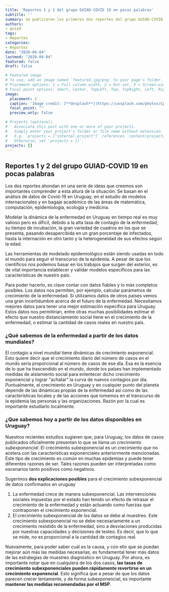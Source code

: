 ```yaml
---
title: 'Reportes 1 y 2 del grupo GUIAD-COVID 19 en pocas palabras'
subtitle: ''
summary: Se publicaron los primeros dos reportes del grupo GUIAD-COVID 19
authors:
- guiad
tags:
- Reportes
categories:
- Reportes
date: "2020-04-04"
lastmod: "2020-04-04"
featured: false
draft: false

# Featured image
# To use, add an image named `featured.jpg/png` to your page's folder.
# Placement options: 1 = Full column width, 2 = Out-set, 3 = Screen-width
# Focal point options: Smart, Center, TopLeft, Top, TopRight, Left, Right, BottomLeft, Bottom, BottomRight
image:
  placement: 2
  caption: 'Image credit: [**Unsplash**](https://unsplash.com/photos/CpkOjOcXdUY)'
  focal_point: ""
  preview_only: false

# Projects (optional).
#   Associate this post with one or more of your projects.
#   Simply enter your project's folder or file name without extension.
#   E.g. `projects = ["internal-project"]` references `content/project/deep-learning/index.md`.
#   Otherwise, set `projects = []`.
projects: []
---
```


## Reportes 1 y 2 del grupo GUIAD-COVID 19 en pocas palabras 

Los dos reportes ahondan en una serie de ideas que creemos son importantes comprender a esta altura de la situación. Se basan en el análisis de datos de Covid-19 en Uruguay, en el estudio de modelos internacionales y en bagaje académico de las áreas de matemática, computación, epidemiología, ecología y medicina. 

Modelar la dinámica de la enfermedad en Uruguay en tiempo real es muy valioso pero es difícil, debido a la alta tasa de contagio de la enfermedad, su tiempo de incubación, la gran variedad de cuadros en los que se presenta, pasando desapercibida en un gran porcentaje de infectados, hasta la internación en otro tanto y la heterogeneidad de sus efectos según la edad.
 
Las herramientas de modelado epidemiológico están siendo usadas en todo el mundo para seguir el transcurso de la epidemia. A pesar de que los científicos nos podemos basar en los trabajos que surgen del exterior, es de vital importancia establecer y validar modelos específicos para las características de nuestro país.

Para poder hacerlo, es clave contar con datos fiables y lo más completos posibles. Los datos nos permiten, por ejemplo, calcular parámetros de crecimiento de la enfermedad. Si utilizamos datos de otros países vemos una gran incertidumbre acerca de el futuro de la enfermedad. Necesitamos mejores datos para tener una mejor estimación específica para Uruguay. Estos datos nos permitirían, entre otras muchas posibilidades  estimar el efecto que nuestro distanciamiento social tiene en el crecimiento de la enfermedad, o estimar la cantidad de casos reales en nuestro país. 

### ¿Qué sabemos de la enfermedad a partir de los datos mundiales? 

El contagio a nivel mundial tiene dinámicas de crecimiento exponencial. Esto quiere decir que el crecimiento diario del número de casos en el mundo sería proporcional al número de casos de ese día. Esa es la esencia de lo que ha trascendido en el mundo, donde los países han implementado medidas de aislamiento social para enlentecer dicho crecimiento exponencial y lograr "achatar" la curva de nuevos contagios por día. Puntualmente, el crecimiento en Uruguay y en cualquier punto del planeta depende de las dinámicas propias de la enfermedad así como de las características locales y de  las acciones que tomemos en el transcurso de la epidemia las personas y las organizaciones. Razón por la cual es importante estudiarlo localmente. 
 

### ¿Que sabemos hoy  a partir de los datos disponibles en Uruguay?

Nuestros recientes estudios sugieren que, para Uruguay, los datos de casos publicados oficialmente presentan lo que se llama un crecimiento *subexponencial*. El crecimiento subexponencial es un crecimiento que no acelera con las características exponenciales anteriormente mencionadas. Este tipo de crecimiento es común en muchas epidemias y puede tener diferentes razones de ser. Tales razones pueden ser interpretadas como escenarios tanto positivos como negativos. 

Sugerimos **dos explicaciones posibles** para el  crecimiento subexponencial de datos confirmados en uruguay

1. La enfermedad crece de manera subexponencial. 
Las intervenciones sociales impuestas por el estado han tenido un efecto de retrasar el crecimiento de la enfermedad y están actuando como fuerzas que contraponen el crecimiento exponencial. 
2. El crecimiento subexponencial de los datos se debe al muestreo. 
Este crecimiento subexponencial no se debe necesariamente a un crecimiento resistido de la enfermedad, sino a desviaciones producidas por nuestras capacidades y decisiones de testeo. Es decir, que lo que se mide, no es proporcional a la cantidad de contagios real.

Nuevamente, para poder saber cuál es la causa, y con ello que se puedan mejorar aún más las medidas necesarias, es fundamental tener más datos de las estrategias de muestreo diagnóstico en Uruguay. Por ahora, es importante notar que en cualquiera de los dos casos, **las tasas de crecimiento subexponenciales pueden rápidamente revertirse en un crecimiento exponencial**. Esto significa que a pesar de que los datos parecen crecer lentamente, y de forma subexponencial, es importante **mantener las medidas recomendadas por el MSP**.